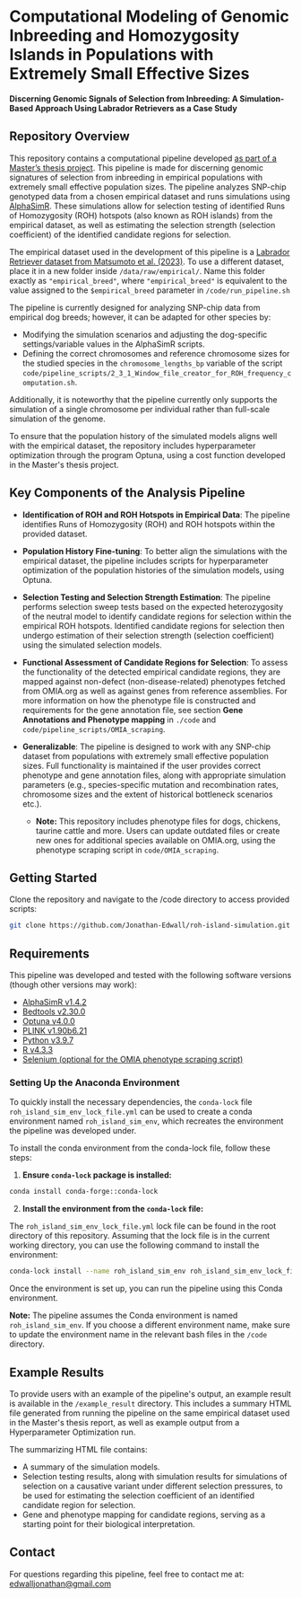 # Computational Modeling of Genomic Inbreeding and Homozygosity Islands in Populations with Extremely Small Effective Sizes 

**Discerning Genomic Signals of Selection from Inbreeding: A Simulation-Based Approach Using Labrador Retrievers as a Case Study**

## Repository Overview

This repository contains a computational pipeline developed [as part of a Master’s thesis project](https://uu.diva-portal.org/smash/record.jsf?pid=diva2%3A1914778&dswid=-3416). This pipeline is made for discerning genomic signatures of selection from inbreeding  in empirical populations with extremely small effective population sizes.
The pipeline analyzes SNP-chip genotyped data from a chosen empirical dataset and runs simulations using [AlphaSimR](https://cran.r-project.org/web/packages/AlphaSimR/index.html). These simulations allow for selection testing of identified Runs of Homozygosity (ROH) hotspots (also known as ROH islands) from the empirical dataset, as well as estimating the selection strength (selection coefficient) of the identified candidate regions for selection.

The empirical dataset used in the development of this pipeline is a [Labrador Retriever dataset from Matsumoto et al. (2023)](https://datadryad.org/stash/dataset/doi:10.5061/dryad.v6wwpzgw0). To use a different dataset, place it in a new folder inside `/data/raw/empirical/`. Name this folder exactly as `"empirical_breed"`, where `"empirical_breed"` is equivalent to the value assigned to the `$empirical_breed` parameter in `/code/run_pipeline.sh`

The pipeline is currently designed for analyzing SNP-chip data from empirical dog breeds; however, it can be adapted for other species by:
- Modifying the simulation scenarios and adjusting the dog-specific settings/variable values in the AlphaSimR scripts.
- Defining the correct chromosomes and reference chromosome sizes for the studied species in the `chromosome_lengths_bp` variable of the script `code/pipeline_scripts/2_3_1_Window_file_creator_for_ROH_frequency_computation.sh`.

Additionally, it is noteworthy that the pipeline currently only supports the simulation of a single chromosome per individual rather than full-scale simulation of the genome.


To ensure that the population history of the simulated models aligns well with the empirical dataset, the repository includes hyperparameter optimization through the program Optuna, using a cost function developed in the Master's thesis project.

## Key Components of the Analysis Pipeline

- **Identification of ROH and ROH Hotspots in Empirical Data**: The pipeline identifies Runs of Homozygosity (ROH) and ROH hotspots within the provided dataset.

- **Population History Fine-tuning**: To better align the simulations with the empirical dataset, the pipeline includes scripts for hyperparameter optimization of the population histories of the simulation models, using Optuna.
  
- **Selection Testing and Selection Strength Estimation**: The pipeline performs selection sweep tests based on the expected heterozygosity of the neutral model to identify candidate regions for selection within the empirical ROH hotspots. Identified candidate regions for selection then undergo estimation of their selection strength (selection coefficient) using the simulated selection models.
  
- **Functional Assessment of Candidate Regions for Selection**: To assess the functionality of the detected empirical candidate regions, they are mapped against non-defect (non-disease-related) phenotypes fetched from OMIA.org as well as against genes from reference assemblies. For more information on how the phenotype file is constructed and requirements for the gene annotation file, see section **Gene Annotations and Phenotype mapping** in `./code` and `code/pipeline_scripts/OMIA_scraping`.
  
- **Generalizable**:
   The pipeline is designed to work with any SNP-chip dataset from populations with extremely small effective population sizes. Full functionality is maintained if the user provides correct phenotype and gene annotation files, along with appropriate simulation parameters (e.g., species-specific mutation and recombination rates, chromosome sizes and the extent of historical bottleneck scenarios etc.).
  - **Note:** This repository includes phenotype files for dogs, chickens, taurine cattle and more. Users can update outdated files or create new ones for additional species available on OMIA.org, using the phenotype scraping script in `code/OMIA_scraping`.

## Getting Started
Clone the repository and navigate to the /code directory to access provided scripts:
``` bash
git clone https://github.com/Jonathan-Edwall/roh-island-simulation.git
```

## Requirements
This pipeline was developed and tested with the following software versions (though other versions may work):
- [AlphaSimR v1.4.2](https://cran.r-project.org/web/packages/AlphaSimR/readme/README.html) 
- [Bedtools v2.30.0](https://bedtools.readthedocs.io/en/latest/#)
- [Optuna v4.0.0](https://optuna.readthedocs.io/en/stable/)
- [PLINK v1.90b6.21](https://www.cog-genomics.org/plink/)
- [Python v3.9.7](https://www.python.org/)
- [R v4.3.3](https://cran.r-project.org/) 
- [Selenium (optional for the OMIA phenotype scraping script)](https://www.selenium.dev/documentation/overview/details/) 

### Setting Up the Anaconda Environment
To quickly install the necessary dependencies, the `conda-lock` file `roh_island_sim_env_lock_file.yml` can be used to create a conda environment named `roh_island_sim_env`, which recreates the environment the pipeline was developed under.  

To install the conda environment from the conda-lock file, follow these steps:
1. **Ensure `conda-lock` package is installed:**
``` bash
conda install conda-forge::conda-lock
```
2. **Install the environment from the `conda-lock` file:**

The `roh_island_sim_env_lock_file.yml` lock file can be found in the root directory of this repository. Assuming that the lock file is in the current working directory, you can use the following command to install the environment: 
``` bash
conda-lock install --name roh_island_sim_env roh_island_sim_env_lock_file.yml
```
Once the environment is set up, you can run the pipeline using this Conda environment.

**Note:**
The pipeline assumes the Conda environment is named `roh_island_sim_env`. If you choose a different environment name, make sure to update the environment name in the relevant bash files in the `/code` directory.

## Example Results
To provide users with an example of the pipeline's output, an example result is available in the `/example_result` directory. This includes a summary HTML file generated from running the pipeline on the same empirical dataset used in the Master's thesis report, as well as example output from a Hyperparameter Optimization run.

The summarizing HTML file contains:
- A summary of the simulation models.
- Selection testing results, along with simulation results for simulations of selection on a causative variant under different selection pressures, to be used for estimating the selection coefficient of an identified candidate region for selection.
- Gene and phenotype mapping for candidate regions, serving as a starting point for their biological interpretation.

## Contact
For questions regarding this pipeline, feel free to contact me at: 
edwalljonathan@gmail.com